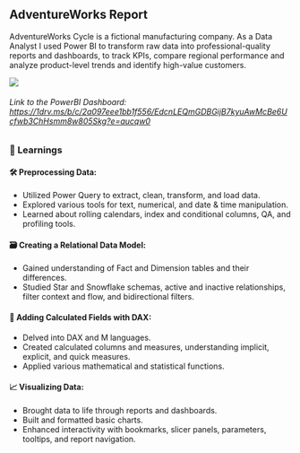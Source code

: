 ## AdventureWorks Report

AdventureWorks Cycle is a fictional manufacturing company. As a Data Analyst I used Power BI to transform raw data into professional-quality reports and dashboards, to track KPIs, compare regional performance and analyze product-level trends and identify high-value customers. 


<img src="https://github.com/DDGaonkar/Power-BI/assets/33095020/7eebac37-045c-4315-84ab-8d988cfb0241">

###### _Link to the PowerBI Dashboard: https://1drv.ms/b/c/2a097eee1bb1f556/EdcnLEQmGDBGijB7kyuAwMcBe6Ucfwb3ChHsmm8w805Skg?e=aucqw0_
### 🚀 Learnings
#### 🛠️ Preprocessing Data: 
- Utilized Power Query to extract, clean, transform, and load data.
- Explored various tools for text, numerical, and date & time manipulation.
- Learned about rolling calendars, index and conditional columns, QA, and profiling tools.

#### 🗃️ Creating a Relational Data Model: 
- Gained understanding of Fact and Dimension tables and their differences.
- Studied Star and Snowflake schemas, active and inactive relationships, filter context and flow, and bidirectional filters.

#### 📐 Adding Calculated Fields with DAX: 
- Delved into DAX and M languages.
- Created calculated columns and measures, understanding implicit, explicit, and quick measures.
- Applied various mathematical and statistical functions.

#### 📈 Visualizing Data: 
- Brought data to life through reports and dashboards.
- Built and formatted basic charts.
- Enhanced interactivity with bookmarks, slicer panels, parameters, tooltips, and report navigation.
